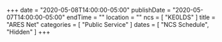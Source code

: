 +++
date = "2020-05-08T14:00:00-05:00"
publishDate = "2020-05-07T14:00:00-05:00"
endTime = ""
location = ""
ncs = [ "KE0LDS" ]
title = "ARES Net"
categories = [ "Public Service" ]
dates = [ "NCS Schedule", "Hidden" ]
+++
